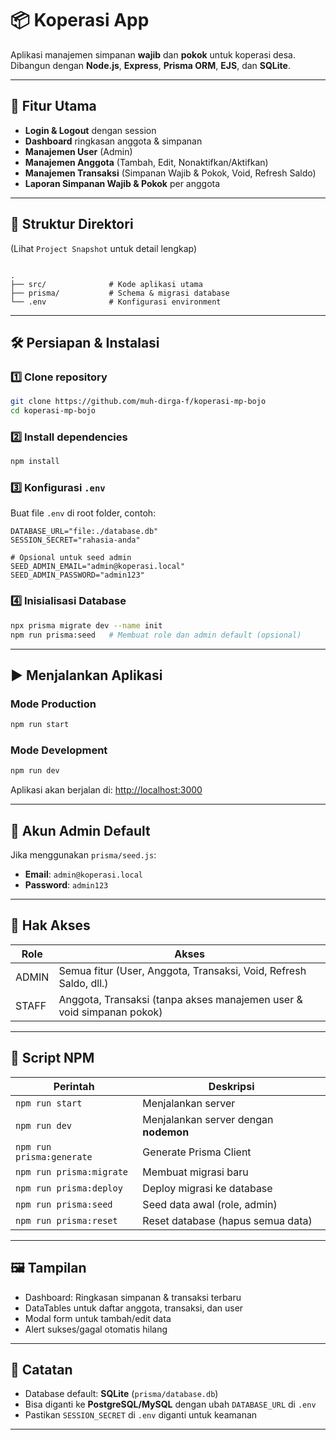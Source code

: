 # 📦 Koperasi App

Aplikasi manajemen simpanan **wajib** dan **pokok** untuk koperasi desa.  
Dibangun dengan **Node.js**, **Express**, **Prisma ORM**, **EJS**, dan **SQLite**.

---

## 🚀 Fitur Utama
- **Login & Logout** dengan session
- **Dashboard** ringkasan anggota & simpanan
- **Manajemen User** (Admin)
- **Manajemen Anggota** (Tambah, Edit, Nonaktifkan/Aktifkan)
- **Manajemen Transaksi** (Simpanan Wajib & Pokok, Void, Refresh Saldo)
- **Laporan Simpanan Wajib & Pokok** per anggota

---

## 📂 Struktur Direktori
(Lihat `Project Snapshot` untuk detail lengkap)

```

.
├── src/              # Kode aplikasi utama
├── prisma/           # Schema & migrasi database
└── .env              # Konfigurasi environment

````

---

## 🛠️ Persiapan & Instalasi

### 1️⃣ Clone repository
```bash
git clone https://github.com/muh-dirga-f/koperasi-mp-bojo
cd koperasi-mp-bojo
````

### 2️⃣ Install dependencies

```bash
npm install
```

### 3️⃣ Konfigurasi `.env`

Buat file `.env` di root folder, contoh:

```env
DATABASE_URL="file:./database.db"
SESSION_SECRET="rahasia-anda"

# Opsional untuk seed admin
SEED_ADMIN_EMAIL="admin@koperasi.local"
SEED_ADMIN_PASSWORD="admin123"
```

### 4️⃣ Inisialisasi Database

```bash
npx prisma migrate dev --name init
npm run prisma:seed   # Membuat role dan admin default (opsional)
```

---

## ▶️ Menjalankan Aplikasi

### Mode Production

```bash
npm run start
```

### Mode Development

```bash
npm run dev
```

Aplikasi akan berjalan di:
[http://localhost:3000](http://localhost:3000)

---

## 🔑 Akun Admin Default

Jika menggunakan `prisma/seed.js`:

* **Email**: `admin@koperasi.local`
* **Password**: `admin123`

---

## 📌 Hak Akses

| Role  | Akses                                                                 |
| ----- | --------------------------------------------------------------------- |
| ADMIN | Semua fitur (User, Anggota, Transaksi, Void, Refresh Saldo, dll.)     |
| STAFF | Anggota, Transaksi (tanpa akses manajemen user & void simpanan pokok) |

---

## 📜 Script NPM

| Perintah                  | Deskripsi                             |
| ------------------------- | ------------------------------------- |
| `npm run start`           | Menjalankan server                    |
| `npm run dev`             | Menjalankan server dengan **nodemon** |
| `npm run prisma:generate` | Generate Prisma Client                |
| `npm run prisma:migrate`  | Membuat migrasi baru                  |
| `npm run prisma:deploy`   | Deploy migrasi ke database            |
| `npm run prisma:seed`     | Seed data awal (role, admin)          |
| `npm run prisma:reset`    | Reset database (hapus semua data)     |

---

## 🖼️ Tampilan

* Dashboard: Ringkasan simpanan & transaksi terbaru
* DataTables untuk daftar anggota, transaksi, dan user
* Modal form untuk tambah/edit data
* Alert sukses/gagal otomatis hilang

---

## 📌 Catatan

* Database default: **SQLite** (`prisma/database.db`)
* Bisa diganti ke **PostgreSQL/MySQL** dengan ubah `DATABASE_URL` di `.env`
* Pastikan `SESSION_SECRET` di `.env` diganti untuk keamanan

---